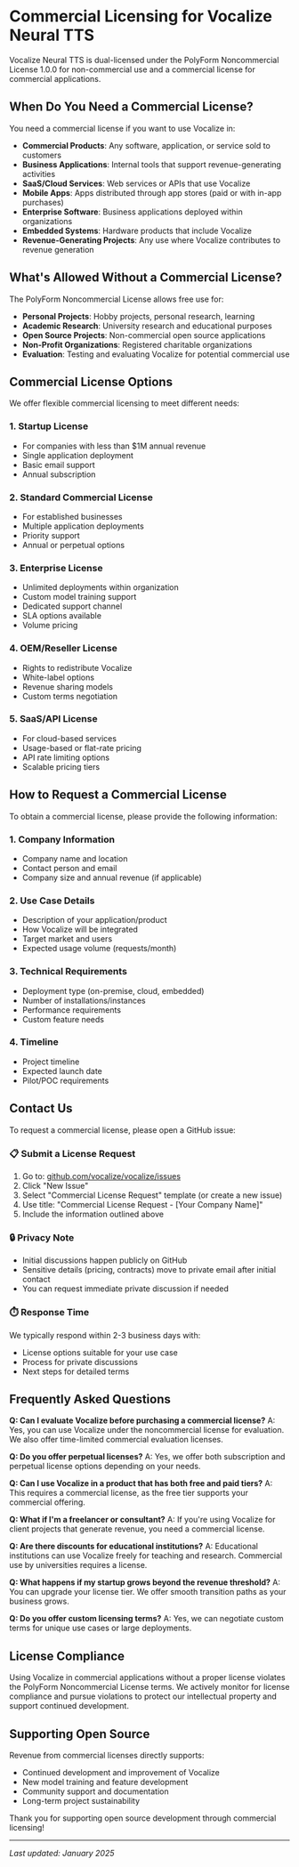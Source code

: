 # Commercial Licensing for Vocalize Neural TTS

Vocalize Neural TTS is dual-licensed under the PolyForm Noncommercial License 1.0.0 for non-commercial use and a commercial license for commercial applications.

## When Do You Need a Commercial License?

You need a commercial license if you want to use Vocalize in:

- **Commercial Products**: Any software, application, or service sold to customers
- **Business Applications**: Internal tools that support revenue-generating activities
- **SaaS/Cloud Services**: Web services or APIs that use Vocalize
- **Mobile Apps**: Apps distributed through app stores (paid or with in-app purchases)
- **Enterprise Software**: Business applications deployed within organizations
- **Embedded Systems**: Hardware products that include Vocalize
- **Revenue-Generating Projects**: Any use where Vocalize contributes to revenue generation

## What's Allowed Without a Commercial License?

The PolyForm Noncommercial License allows free use for:

- **Personal Projects**: Hobby projects, personal research, learning
- **Academic Research**: University research and educational purposes
- **Open Source Projects**: Non-commercial open source applications
- **Non-Profit Organizations**: Registered charitable organizations
- **Evaluation**: Testing and evaluating Vocalize for potential commercial use

## Commercial License Options

We offer flexible commercial licensing to meet different needs:

### 1. **Startup License**
- For companies with less than $1M annual revenue
- Single application deployment
- Basic email support
- Annual subscription

### 2. **Standard Commercial License**
- For established businesses
- Multiple application deployments
- Priority support
- Annual or perpetual options

### 3. **Enterprise License**
- Unlimited deployments within organization
- Custom model training support
- Dedicated support channel
- SLA options available
- Volume pricing

### 4. **OEM/Reseller License**
- Rights to redistribute Vocalize
- White-label options
- Revenue sharing models
- Custom terms negotiation

### 5. **SaaS/API License**
- For cloud-based services
- Usage-based or flat-rate pricing
- API rate limiting options
- Scalable pricing tiers

## How to Request a Commercial License

To obtain a commercial license, please provide the following information:

### 1. **Company Information**
- Company name and location
- Contact person and email
- Company size and annual revenue (if applicable)

### 2. **Use Case Details**
- Description of your application/product
- How Vocalize will be integrated
- Target market and users
- Expected usage volume (requests/month)

### 3. **Technical Requirements**
- Deployment type (on-premise, cloud, embedded)
- Number of installations/instances
- Performance requirements
- Custom feature needs

### 4. **Timeline**
- Project timeline
- Expected launch date
- Pilot/POC requirements

## Contact Us

To request a commercial license, please open a GitHub issue:

### 📋 **Submit a License Request**

1. Go to: [github.com/vocalize/vocalize/issues](https://github.com/vocalize/vocalize/issues)
2. Click "New Issue"
3. Select "Commercial License Request" template (or create a new issue)
4. Use title: "Commercial License Request - [Your Company Name]"
5. Include the information outlined above

### 🔒 **Privacy Note**
- Initial discussions happen publicly on GitHub
- Sensitive details (pricing, contracts) move to private email after initial contact
- You can request immediate private discussion if needed

### ⏱️ **Response Time**
We typically respond within 2-3 business days with:
- License options suitable for your use case
- Process for private discussions
- Next steps for detailed terms

## Frequently Asked Questions

**Q: Can I evaluate Vocalize before purchasing a commercial license?**
A: Yes, you can use Vocalize under the noncommercial license for evaluation. We also offer time-limited commercial evaluation licenses.

**Q: Do you offer perpetual licenses?**
A: Yes, we offer both subscription and perpetual license options depending on your needs.

**Q: Can I use Vocalize in a product that has both free and paid tiers?**
A: This requires a commercial license, as the free tier supports your commercial offering.

**Q: What if I'm a freelancer or consultant?**
A: If you're using Vocalize for client projects that generate revenue, you need a commercial license.

**Q: Are there discounts for educational institutions?**
A: Educational institutions can use Vocalize freely for teaching and research. Commercial use by universities requires a license.

**Q: What happens if my startup grows beyond the revenue threshold?**
A: You can upgrade your license tier. We offer smooth transition paths as your business grows.

**Q: Do you offer custom licensing terms?**
A: Yes, we can negotiate custom terms for unique use cases or large deployments.

## License Compliance

Using Vocalize in commercial applications without a proper license violates the PolyForm Noncommercial License terms. We actively monitor for license compliance and pursue violations to protect our intellectual property and support continued development.

## Supporting Open Source

Revenue from commercial licenses directly supports:
- Continued development and improvement of Vocalize
- New model training and feature development
- Community support and documentation
- Long-term project sustainability

Thank you for supporting open source development through commercial licensing!

---

*Last updated: January 2025*